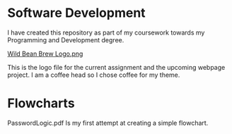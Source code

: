 # Software Development
I have created this repository as part of my coursework towards my Programming and Development degree. 

[Wild Bean Brew Logo.png](https://new.express.adobe.com/publishedV2/urn:aaid:sc:VA6C2:95c64135-4d78-4058-9660-d49899af0723?promoid=Y69SGM5H&mv=other)

This is the logo file for the current assignment and the upcoming webpage project. I am a coffee head so I chose coffee for my theme.

# Flowcharts
PasswordLogic.pdf Is my first attempt at creating a simple flowchart. 
